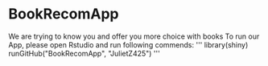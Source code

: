 # BookRecomApp
We are trying to know you and offer you more choice with books
To run our App, please open Rstudio and run following commends:
'''
library(shiny)
runGitHub("BookRecomApp", "JulietZ425")
'''
